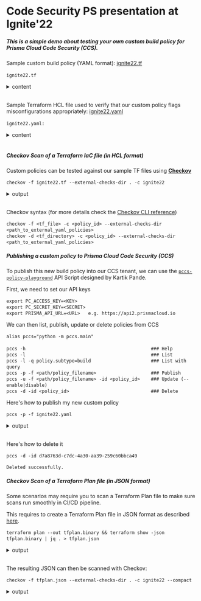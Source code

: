 # Code Security PS presentation at Ignite'22

##### This is a simple demo about testing your own custom build policy for Prisma Cloud Code Security (CCS).

Sample custom build policy (YAML format): [ignite22.tf](ignite22.tf)  

`ignite22.tf` 

<details><summary>content</summary>

```hcl
resource "azurerm_resource_group" "ignite22" {
  name     = "ignite22"
  location = "Canada Central"
}

### ACI resource with CORRECT configuration
resource "azurerm_container_group" "ignite22_pass_01" {
  name                = "ignite22pass01"
  location            = azurerm_resource_group.ignite22.location
  resource_group_name = azurerm_resource_group.ignite22.name
  ip_address_type     = "Public"
  dns_name_label      = "ignite22pass01"
  os_type             = "Linux"
  container {
    name   = "ignite22-hello-world"
    image  = "ignite22.azurecr.io/ignite22-hello-world:latest"
    cpu    = "0.5"
    memory = "1.5"
    ports {
      port     = 443
      protocol = "TCP"
    }
  }
}

### ACI resource with INCORRECT configuration
resource "azurerm_container_group" "ignite22_fail_01" {
  name                = "ignite22fail01"
  location            = azurerm_resource_group.ignite22.location
  resource_group_name = azurerm_resource_group.ignite22.name
  ip_address_type     = "Public"
  dns_name_label      = "ignite22fail01"
  os_type             = "Linux"
  container {
    name   = "mcr-helloworld"
    image  = "mcr.microsoft.com/azuredocs/aci-helloworld:latest"
    cpu    = "0.5"
    memory = "1.5"
    ports {
      port     = 443
      protocol = "TCP"
    }
  }
}

### ACI resource with INCORRECT configuration
resource "azurerm_container_group" "ignite22_fail_02" {
  name                = "ignite22fail02"
  location            = azurerm_resource_group.ignite22.location
  resource_group_name = azurerm_resource_group.ignite22.name
  ip_address_type     = "Public"
  dns_name_label      = "ignite22fail02"
  os_type             = "Linux"
  container {
    name   = "dh-hello-world"
    image  = "docker.io/library/hello-world:latest"
    cpu    = "0.5"
    memory = "1.5"
    ports {
      port     = 443
      protocol = "TCP"
    }
  }
}
```

</details>  
<br/>

Sample Terraform HCL file used to verify that our custom policy flags misconfigurations appropriately: [ignite22.yaml](ignite22.yaml)  

`ignite22.yaml:`

<details><summary>content</summary>

```yaml
---
    metadata:
      name: "PANW Policy ignite22 - Ensure Azure ACI images are obtained from PANW approved private repositories" 
      id: ignite22
      guidelines: "Ensure Azure ACI images are obtained from PANW approved private repositories" 
      category: general
      severity: high
    scope:
      provider: azure
    definition:
      and:
        - cond_type: attribute
          resource_types: 
          - azurerm_container_group
          attribute: container.image
          operator: contains
          value: "ignite22.azurecr.io"
``` 

</details>
<br/>

##### Checkov Scan of a Terraform IaC file (in HCL format)

Custom policies can be tested against our sample TF files using [**Checkov**](https://www.checkov.io/)
```console
checkov -f ignite22.tf --external-checks-dir . -c ignite22
```

<details><summary>output</summary>

![ckv-hcl-compact-output](img/ckv-hcl-compact-output.jpg)

</details>
</br>

Checkov syntax (for more details check the [Checkov CLI reference](https://www.checkov.io/2.Basics/CLI%20Command%20Reference.html))
```
checkov -f <tf_file> -c <policy_id> --external-checks-dir <path_to_external_yaml_policies>
checkov -d <tf_directory> -c <policy_id> --external-checks-dir <path_to_external_yaml_policies>
```


##### Publishing a custom policy to Prisma Cloud Code Security (CCS)

To publish this new build policy into our CCS tenant, we can use the [`pccs-policy-playground`](https://github.com/kartikp10/pccs-policy-playground) API Script designed by Kartik Pande.

First, we need to set our API keys
```console
export PC_ACCESS_KEY=<KEY>
export PC_SECRET_KEY=<SECRET>
export PRISMA_API_URL=<URL>   e.g. https://api2.prismacloud.io
```

We can then list, publish, update or delete policies from CCS
```
alias pccs="python -m pccs.main"

pccs -h                                              ### Help
pccs -l                                              ### List
pccs -l -q policy.subtype=build                      ### List with query
pccs -p -f <path/policy_filename>                    ### Publish
pccs -u -f <path/policy_filename> -id <policy_id>    ### Update (--enable|disable)
pccs -d -id <policy_id>                              ### Delete
```

Here's how to publish my new custom policy
```console
pccs -p -f ignite22.yaml  
```
<details><summary>output</summary>

![pccs-output](img/pccs-output.jpg)

</details>
</br>

Here's how to delete it
```console
pccs -d -id d7a8763d-c7dc-4a30-aa39-259c60bbca49
```
```
Deleted successfully.
```


##### Checkov Scan of a Terraform Plan file (in JSON format)

Some scenarios may require you to scan a Terraform Plan file to make sure scans run smoothly in CI/CD pipeline. 

This requires to create a Terraform Plan file in JSON format as described [here](https://www.checkov.io/7.Scan%20Examples/Terraform%20Plan%20Scanning.html).
```console
terraform plan --out tfplan.binary && terraform show -json tfplan.binary | jq . > tfplan.json
```

<details><summary>output</summary>

![tf-plan-output](img/tf-plan-output.jpg)

</details>
</br>

The resulting JSON can then be scanned with Checkov:
```console
checkov -f tfplan.json --external-checks-dir . -c ignite22 --compact 
```

<details><summary>output</summary>

![ckv-plan-compact-output](img/ckv-plan-compact-output.jpg)

</details>
</br>

